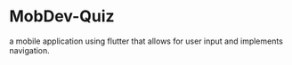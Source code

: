# MobDev-Quiz
 a mobile application using flutter that allows for user input and implements navigation. 
